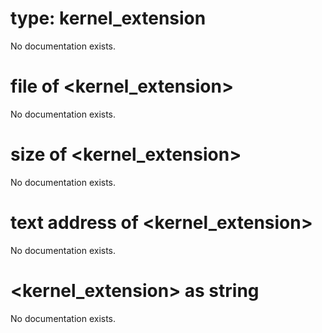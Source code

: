 # type: kernel_extension

No documentation exists.

# file of &lt;kernel_extension&gt;

No documentation exists.

# size of &lt;kernel_extension&gt;

No documentation exists.

# text address of &lt;kernel_extension&gt;

No documentation exists.

# &lt;kernel_extension&gt; as string

No documentation exists.

